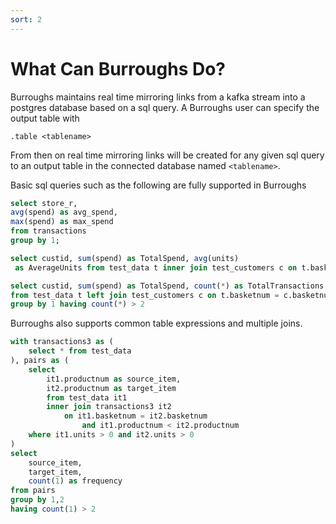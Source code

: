 ```yaml
---
sort: 2
---
```


# What Can Burroughs Do?
Burroughs maintains real time mirroring links from a kafka stream into a postgres database based on a sql query. 
A Burroughs user can specify the output table with 
```
.table <tablename>
```
From then on real time mirroring links will be created for any given sql query to an output table in the connected database named
`<tablename>`.

Basic sql queries such as the following are fully supported in Burroughs

```sql
select store_r,
avg(spend) as avg_spend,
max(spend) as max_spend
from transactions
group by 1;
```

```sql
select custid, sum(spend) as TotalSpend, avg(units)
 as AverageUnits from test_data t inner join test_customers c on t.basketnum = c.basketnum group by 1"
```

```sql
select custid, sum(spend) as TotalSpend, count(*) as TotalTransactions 
from test_data t left join test_customers c on t.basketnum = c.basketnum 
group by 1 having count(*) > 2
```


Burroughs also supports common table expressions and multiple joins.

```sql
with transactions3 as (
    select * from test_data
), pairs as (
    select 
        it1.productnum as source_item,
        it2.productnum as target_item 
        from test_data it1 
        inner join transactions3 it2 
            on it1.basketnum = it2.basketnum
                and it1.productnum < it2.productnum
    where it1.units > 0 and it2.units > 0
) 
select 
    source_item,
    target_item, 
    count(1) as frequency 
from pairs 
group by 1,2
having count(1) > 2
```
